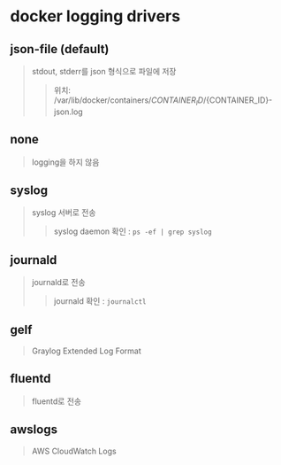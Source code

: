 # docker logging drivers

## json-file (default)

> stdout, stderr를 json 형식으로 파일에 저장
>
> > 위치: /var/lib/docker/containers/${CONTAINER_ID}/${CONTAINER_ID}-json.log

## none

> logging을 하지 않음

## syslog

> syslog 서버로 전송
>
> > syslog daemon 확인 : `ps -ef | grep syslog`

## journald

> journald로 전송
>
> > journald 확인 : `journalctl`

## gelf

> Graylog Extended Log Format

## fluentd

> fluentd로 전송

## awslogs

> AWS CloudWatch Logs
